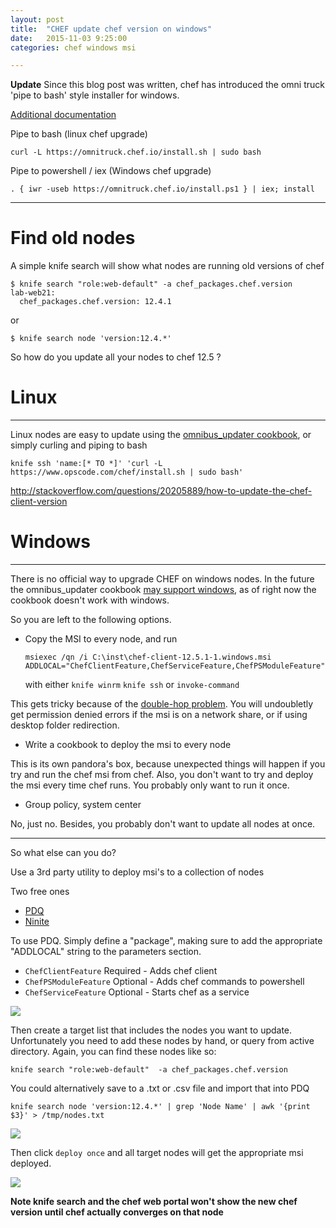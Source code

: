 ```yaml
---
layout: post
title:  "CHEF update chef version on windows"
date:   2015-11-03 9:25:00
categories: chef windows msi  

---
```


**Update** Since this blog post was written, chef has introduced the omni truck 'pipe to bash' style installer for windows.

[Additional documentation](https://docs.chef.io/install_omnibus.html)

Pipe to bash (linux chef upgrade)

    curl -L https://omnitruck.chef.io/install.sh | sudo bash

Pipe to powershell / iex (Windows chef upgrade)

    . { iwr -useb https://omnitruck.chef.io/install.ps1 } | iex; install

---

# Find old nodes

A simple knife search will show what nodes are running old versions of chef

    $ knife search "role:web-default" -a chef_packages.chef.version
    lab-web21:
      chef_packages.chef.version: 12.4.1

or

    $ knife search node 'version:12.4.*'

So how do you update all your nodes to chef 12.5 ?

# Linux
-------

Linux nodes are easy to update using the [omnibus_updater cookbook](https://github.com/hw-cookbooks/omnibus_updater), or simply curling and piping to bash

    knife ssh 'name:[* TO *]' 'curl -L https://www.opscode.com/chef/install.sh | sudo bash'

http://stackoverflow.com/questions/20205889/how-to-update-the-chef-client-version

# Windows
---------


There is no official way to upgrade CHEF on windows nodes. In the future the omnibus_updater cookbook [may support windows](https://github.com/hw-cookbooks/omnibus_updater/issues/32), as of right now the cookbook doesn't work with windows.

So you are left to the following options.

- Copy the MSI to every node, and run

    `msiexec /qn /i C:\inst\chef-client-12.5.1-1.windows.msi ADDLOCAL="ChefClientFeature,ChefServiceFeature,ChefPSModuleFeature"`

    with either `knife winrm` `knife ssh` or  `invoke-command`

This gets tricky because of the [double-hop problem](http://blogs.msdn.com/b/knowledgecast/archive/2007/01/31/the-double-hop-problem.aspx). You will undoubletly get permission denied errors if the msi is on a network share, or if using desktop folder redirection.

- Write a cookbook to deploy the msi to every node

This is its own pandora's box, because unexpected things will happen if you try and run the chef msi from chef. Also, you don't want to try and deploy the msi every time chef runs. You probably only want to run it once.

- Group policy, system center

No, just no. Besides, you probably don't want to update all nodes at once.


----

So what else can you do?


Use a 3rd party utility to deploy msi's to a collection of nodes

Two free ones

- [PDQ](http://www.adminarsenal.com/pdq-deploy)
- [Ninite](https://ninite.com/)

To use PDQ. Simply define a "package", making sure to add the appropriate "ADDLOCAL" string to the parameters section.

- `ChefClientFeature` Required - Adds chef client
- `ChefPSModuleFeature` Optional - Adds chef commands to powershell
- `ChefServiceFeature` Optional - Starts chef as a service

![](http://cl.ly/image/3O0B2W1W2V2P/Screenshot%202015-11-04%2008.12.42.png)


Then create a target list that includes the nodes you want to update. Unfortunately you need to add these nodes by hand, or query from active directory. Again, you can find these nodes like so:

    knife search "role:web-default"  -a chef_packages.chef.version

You could alternatively save to a .txt or .csv file and import that into PDQ

    knife search node 'version:12.4.*' | grep 'Node Name' | awk '{print $3}' > /tmp/nodes.txt

![](http://cl.ly/image/3S3S3k0r0F2P/Screenshot%202015-11-04%2008.51.24.png)


Then click `deploy once` and all target nodes will get the appropriate msi deployed.

![](http://cl.ly/image/2T150Y081A33/Screenshot%202015-11-04%2008.56.23.png)


**Note knife search and the chef web portal won't show the new chef version until chef actually converges on that node**
